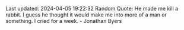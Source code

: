 Last updated: 2024-04-05 19:22:32
Random Quote: He made me kill a rabbit. I guess he thought it would make me into more of a man or something. I cried for a week. - Jonathan Byers